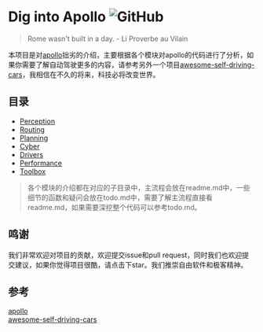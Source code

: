 # Dig into Apollo ![GitHub](https://img.shields.io/github/license/daohu527/Dig-into-Apollo.svg?style=popout)

> Rome wasn't built in a day. - Li Proverbe au Vilain

本项目是对[apollo](https://github.com/ApolloAuto/apollo)拙劣的介绍，主要根据各个模块对apollo的代码进行了分析，如果你需要了解自动驾驶更多的内容，请参考另外一个项目[awesome-self-driving-cars](https://github.com/daohu527/awesome-self-driving-cars)，我相信在不久的将来，科技必将改变世界。  


## 目录
- [Perception](perception)
- [Routing](routing)
- [Planning](planning)
- [Cyber](cyber)
- [Drivers](drivers)
- [Performance](performance)
- [Toolbox](toolbox)



> 各个模块的介绍都在对应的子目录中，主流程会放在readme.md中，一些细节的函数和疑问会放在todo.md中，需要了解主流程直接看readme.md，如果需要深挖整个代码可以参考todo.md。

## 鸣谢
我们非常欢迎对项目的贡献，欢迎提交issue和pull request，同时我们也欢迎提交建议，如果你觉得项目很酷，请点击下star。我们推崇自由软件和极客精神。



## 参考
[apollo](https://github.com/ApolloAuto/apollo)  
[awesome-self-driving-cars](https://github.com/daohu527/awesome-self-driving-cars)  
